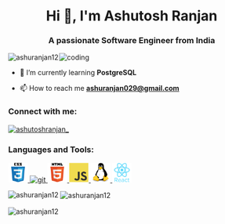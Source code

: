 <h1 align="center">Hi 👋, I'm Ashutosh Ranjan</h1>
<h3 align="center">A passionate Software Engineer from India</h3>

<img align="right" alt="coding" width="400" src="https://user-images.githubusercontent.com/74038190/212750147-854a394f-fee9-4080-9770-78a4b7ece53f.gif">



<p align="left"> <img src="https://komarev.com/ghpvc/?username=ashuranjan12&label=Profile%20views&color=0e75b6&style=flat" alt="ashuranjan12" /> </p>

- 🌱 I’m currently learning **PostgreSQL**

- 📫 How to reach me **ashuranjan029@gmail.com**

<h3 align="left">Connect with me:</h3>
<p align="left">
<a href="https://instagram.com/ashutoshranjan_" target="blank"><img align="center" src="https://raw.githubusercontent.com/rahuldkjain/github-profile-readme-generator/master/src/images/icons/Social/instagram.svg" alt="ashutoshranjan_" height="30" width="40" /></a>
</p>

<h3 align="left">Languages and Tools:</h3>
<p align="left"> <a href="https://www.w3schools.com/css/" target="_blank" rel="noreferrer"> <img src="https://raw.githubusercontent.com/devicons/devicon/master/icons/css3/css3-original-wordmark.svg" alt="css3" width="40" height="40"/> </a> <a href="https://git-scm.com/" target="_blank" rel="noreferrer"> <img src="https://www.vectorlogo.zone/logos/git-scm/git-scm-icon.svg" alt="git" width="40" height="40"/> </a> <a href="https://www.w3.org/html/" target="_blank" rel="noreferrer"> <img src="https://raw.githubusercontent.com/devicons/devicon/master/icons/html5/html5-original-wordmark.svg" alt="html5" width="40" height="40"/> </a> <a href="https://developer.mozilla.org/en-US/docs/Web/JavaScript" target="_blank" rel="noreferrer"> <img src="https://raw.githubusercontent.com/devicons/devicon/master/icons/javascript/javascript-original.svg" alt="javascript" width="40" height="40"/> </a> <a href="https://www.linux.org/" target="_blank" rel="noreferrer"> <img src="https://raw.githubusercontent.com/devicons/devicon/master/icons/linux/linux-original.svg" alt="linux" width="40" height="40"/> </a> <a href="https://reactjs.org/" target="_blank" rel="noreferrer"> <img src="https://raw.githubusercontent.com/devicons/devicon/master/icons/react/react-original-wordmark.svg" alt="react" width="40" height="40"/> </a> </p>

<p><img align="left" src="https://github-readme-stats.vercel.app/api/top-langs?username=ashuranjan12&show_icons=true&locale=en&layout=compact" alt="ashuranjan12" /></p>

<p>&nbsp;<img align="center" src="https://github-readme-stats.vercel.app/api?username=ashuranjan12&show_icons=true&locale=en" alt="ashuranjan12" /></p>

<p><img align="center" src="https://github-readme-streak-stats.herokuapp.com/?user=ashuranjan12&" alt="ashuranjan12" /></p>

